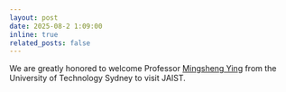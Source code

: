 ```yaml
---
layout: post
date: 2025-08-2 1:09:00
inline: true
related_posts: false
---
```


We are greatly honored to welcome Professor [Mingsheng Ying](https://profiles.uts.edu.au/Mingsheng.Ying) from the University of Technology Sydney to visit JAIST.